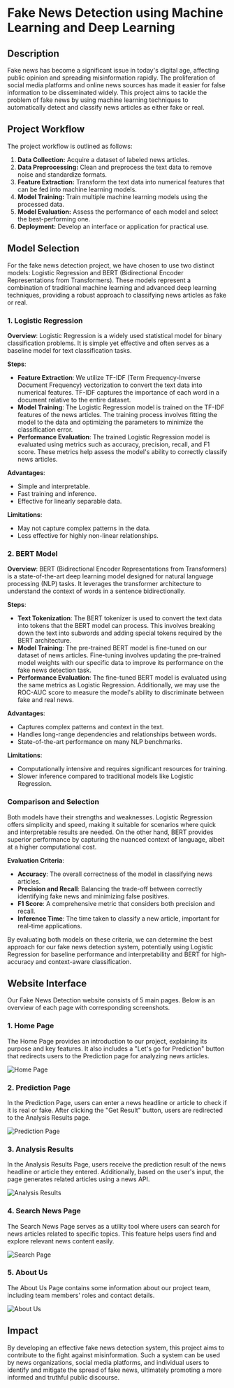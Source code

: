 # Fake News Detection using Machine Learning and Deep Learning

<h2> Description</h2>

Fake news has become a significant issue in today's digital age, affecting public opinion and spreading misinformation rapidly. The proliferation of social media platforms and online news sources has made it easier for false information to be disseminated widely. This project aims to tackle the problem of fake news by using machine learning techniques to automatically detect and classify news articles as either fake or real.

<h2>Project Workflow</h2>

The project workflow is outlined as follows:

1. **Data Collection:** Acquire a dataset of labeled news articles.
2. **Data Preprocessing:** Clean and preprocess the text data to remove noise and standardize formats.
3. **Feature Extraction:** Transform the text data into numerical features that can be fed into machine learning models.
4. **Model Training:** Train multiple machine learning models using the processed data.
5. **Model Evaluation:** Assess the performance of each model and select the best-performing one.
6. **Deployment:** Develop an interface or application for practical use.

<h2>Model Selection</h2>

For the fake news detection project, we have chosen to use two distinct models: Logistic Regression and BERT (Bidirectional Encoder Representations from Transformers). These models represent a combination of traditional machine learning and advanced deep learning techniques, providing a robust approach to classifying news articles as fake or real.

### 1. Logistic Regression

**Overview**:
Logistic Regression is a widely used statistical model for binary classification problems. It is simple yet effective and often serves as a baseline model for text classification tasks.

**Steps**:

- **Feature Extraction**: We utilize TF-IDF (Term Frequency-Inverse Document Frequency) vectorization to convert the text data into numerical features. TF-IDF captures the importance of each word in a document relative to the entire dataset.
- **Model Training**: The Logistic Regression model is trained on the TF-IDF features of the news articles. The training process involves fitting the model to the data and optimizing the parameters to minimize the classification error.
- **Performance Evaluation**: The trained Logistic Regression model is evaluated using metrics such as accuracy, precision, recall, and F1 score. These metrics help assess the model's ability to correctly classify news articles.

**Advantages**:

- Simple and interpretable.
- Fast training and inference.
- Effective for linearly separable data.

**Limitations**:

- May not capture complex patterns in the data.
- Less effective for highly non-linear relationships.

### 2. BERT Model

**Overview**:
BERT (Bidirectional Encoder Representations from Transformers) is a state-of-the-art deep learning model designed for natural language processing (NLP) tasks. It leverages the transformer architecture to understand the context of words in a sentence bidirectionally.

**Steps**:

- **Text Tokenization**: The BERT tokenizer is used to convert the text data into tokens that the BERT model can process. This involves breaking down the text into subwords and adding special tokens required by the BERT architecture.
- **Model Training**: The pre-trained BERT model is fine-tuned on our dataset of news articles. Fine-tuning involves updating the pre-trained model weights with our specific data to improve its performance on the fake news detection task.
- **Performance Evaluation**: The fine-tuned BERT model is evaluated using the same metrics as Logistic Regression. Additionally, we may use the ROC-AUC score to measure the model's ability to discriminate between fake and real news.

**Advantages**:

- Captures complex patterns and context in the text.
- Handles long-range dependencies and relationships between words.
- State-of-the-art performance on many NLP benchmarks.

**Limitations**:

- Computationally intensive and requires significant resources for training.
- Slower inference compared to traditional models like Logistic Regression.

### Comparison and Selection

Both models have their strengths and weaknesses. Logistic Regression offers simplicity and speed, making it suitable for scenarios where quick and interpretable results are needed. On the other hand, BERT provides superior performance by capturing the nuanced context of language, albeit at a higher computational cost.

**Evaluation Criteria**:

- **Accuracy**: The overall correctness of the model in classifying news articles.
- **Precision and Recall**: Balancing the trade-off between correctly identifying fake news and minimizing false positives.
- **F1 Score**: A comprehensive metric that considers both precision and recall.
- **Inference Time**: The time taken to classify a new article, important for real-time applications.

By evaluating both models on these criteria, we can determine the best approach for our fake news detection system, potentially using Logistic Regression for baseline performance and interpretability and BERT for high-accuracy and context-aware classification.

<h2> Website Interface </h2>

Our Fake News Detection website consists of 5 main pages. Below is an overview of each page with corresponding screenshots.

### 1. Home Page

The Home Page provides an introduction to our project, explaining its purpose and key features. It also includes a "Let's go for Prediction" button that redirects users to the Prediction page for analyzing news articles.

![Home Page](/static/Assets/Home_Page.png)

### 2. Prediction Page

In the Prediction Page, users can enter a news headline or article to check if it is real or fake. After clicking the "Get Result" button, users are redirected to the Analysis Results page.

![Prediction Page](/static/Assets/Prediction_Page.png)

### 3. Analysis Results

In the Analysis Results Page, users receive the prediction result of the news headline or article they entered. Additionally, based on the user's input, the page generates related articles using a news API.

![Analysis Results](/static/Assets/Result_Page.png)

### 4. Search News Page

The Search News Page serves as a utility tool where users can search for news articles related to specific topics. This feature helps users find and explore relevant news content easily.

![Search Page](/static/Assets/Search_Page.png)

### 5. About Us

The About Us Page contains some information about our project team, including team members' roles and contact details.

![About Us](/static/Assets/about_us.png)

<h2> Impact</h2>

By developing an effective fake news detection system, this project aims to contribute to the fight against misinformation. Such a system can be used by news organizations, social media platforms, and individual users to identify and mitigate the spread of fake news, ultimately promoting a more informed and truthful public discourse.
